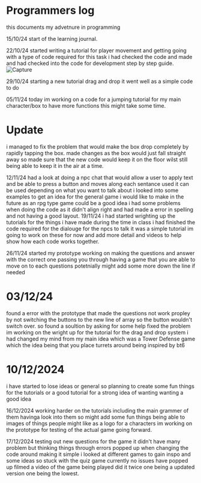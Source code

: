 # Programmers log
this documents my advetnure in programming

15/10/24
start of the learning journal.

22/10/24
started writing a tutorial for player movement and getting going with a type of code required for this task i had checked the code and made and had checked into the code for development 
step by step guide.
![Capture](https://github.com/user-attachments/assets/9e4a8acd-064b-4ed0-9acb-ac2af2c41c00)

29/10/24
starting a new tutorial drag and drop it went well as a simple code to do 

05/11/24
today im working on a code for a jumping tutorial for my main character/box to have more functions
this might take some time.
# Update
i managed to fix the problem that would make the box drop completely by rapidly tapping the box.
made changes as the box would just fall straight away so made sure that the new code would keep it on the floor wilst still being able to keep it in the air at a time.

12/11/24
had a look at doing a npc chat that would allow a user to apply text and be able to press a button and moves along each sentance used it can be used depending on what you want to talk about
i looked into some examples to get an idea for the general game i would like to make in the future as an rpg type game could be a good idea
i had some problems when doing the code as it didn't align right and had made a error in spelling and not having a good layout.
19/11/24
i had started wrighting up the tutorials for the things i have made during the time in class i had finished the code required for the dialouge for the npcs to talk 
it was a simple tutorial im going to work on these for now and add more detail and videos to help show how each code works together.

26/11/24
started my prototype working on making the questions and answer with the correct one passing you through 
having a game that you are able to move on to each questions potetnially might add some more down the line if needed

# 03/12/24
found a error with the prototype that made the questions not work propley by not switching the buttons to the new line of array so the button wouldn't switch over.
so found a soultion by asking for some help fixed the problem 
im working on the wright up for the tutorial for the drag and drop system 
i had changed my mind from my main idea which was a Tower Defense game which the idea being that you place turrets around being inspired by bt6

# 10/12/2024
i have started to lose ideas or general so planning to create some fun things for the tutorials
or a good tutorial for a strong idea of wanting wanting a good idea 

16/12/2024
working harder on the tutorials including the main grammer of them havinga look into them 
so might add some fun things being able to images of things people might like as a logo for a characters
im working on the prototype for testing of the actual game going forward.

17/12/2024
testing out new questions for the game it didn't have many problem
but thinking things through errors popped up when changing the code around making it simple 
i looked at different games to gain inspo and some ideas  so stuck with the quiz game 
currently no issues have popped up 
filmed a video of the game being played did it twice one being a updated version one being the lowest.



